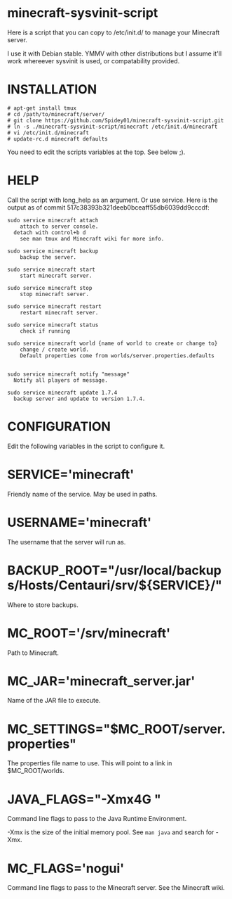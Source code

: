 minecraft-sysvinit-script
=========================

Here is a script that you can copy to /etc/init.d/ to manage your Minecraft server.

I use it with Debian stable. YMMV with other distributions but I assume it'll work whereever sysvinit is used, or compatability provided.


INSTALLATION
============

    # apt-get install tmux
    # cd /path/to/minecraft/server/
    # git clone https://github.com/Spidey01/minecraft-sysvinit-script.git
    # ln -s ./minecraft-sysvinit-script/minecraft /etc/init.d/minecraft
    # vi /etc/init.d/minecraft
    # update-rc.d minecraft defaults

You need to edit the scripts variables at the top. See below ;).


HELP
====

Call the script with long\_help as an argument. Or  use service. Here is the output as of commit 517c38393b321deeb0bceaff55db6039dd9cccdf:

    sudo service minecraft attach
        attach to server console.
      detach with control+b d
        see man tmux and Minecraft wiki for more info.

    sudo service minecraft backup
        backup the server.

    sudo service minecraft start
        start minecraft server.

    sudo service minecraft stop
        stop minecraft server.

    sudo service minecraft restart
        restart minecraft server.

    sudo service minecraft status
        check if running

    sudo service minecraft world {name of world to create or change to}
        change / create world.
        Default properties come from worlds/server.properties.defaults


    sudo service minecraft notify "message"
      Notify all players of message.

    sudo service minecraft update 1.7.4
      backup server and update to version 1.7.4.


CONFIGURATION
=============

Edit the following variables in the script to configure it.


SERVICE='minecraft'
==================

Friendly name of the service. May be used in paths.


USERNAME='minecraft'
===================

The username that the server will run as.


BACKUP\_ROOT="/usr/local/backups/Hosts/Centauri/srv/${SERVICE}/"
===============================================================

Where to store backups.

MC\_ROOT='/srv/minecraft'
=======================

Path to Minecraft.

MC\_JAR='minecraft\_server.jar'
==============================

Name of the JAR file to execute.

MC\_SETTINGS="$MC\_ROOT/server.properties"
==========================================

The properties file name to use. This will point to a link in $MC\_ROOT/worlds.

JAVA\_FLAGS="-Xmx4G "
=====================

Command line flags to pass to the Java Runtime Environment.

-Xmx is the size of the initial memory pool. See `man java` and search for -Xmx.

MC\_FLAGS='nogui'
================

Command line flags to pass to the Minecraft server. See the Minecraft wiki.
